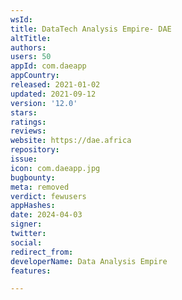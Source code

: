 ```yaml
---
wsId: 
title: DataTech Analysis Empire- DAE
altTitle: 
authors: 
users: 50
appId: com.daeapp
appCountry: 
released: 2021-01-02
updated: 2021-09-12
version: '12.0'
stars: 
ratings: 
reviews: 
website: https://dae.africa
repository: 
issue: 
icon: com.daeapp.jpg
bugbounty: 
meta: removed
verdict: fewusers
appHashes: 
date: 2024-04-03
signer: 
twitter: 
social: 
redirect_from: 
developerName: Data Analysis Empire
features: 

---
```


